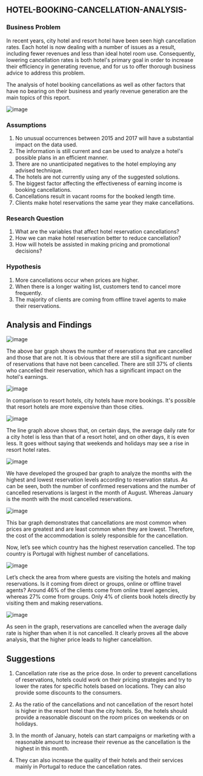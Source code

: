 ## HOTEL-BOOKING-CANCELLATION-ANALYSIS-

### Business Problem 

In recent years, city hotel and resort hotel have been seen high cancellation rates. Each hotel is now dealing with a number of issues as a result, including fewer revenues and less than ideal hotel room use. Consequently, lowering cancellation rates is both hotel's primary goal in order to increase their efficiency in generating revenue, and for us to offer thorough business  advice to address this problem.

The analysis of hotel booking cancellations as well as other factors that have no bearing on their business and yearly revenue generation are the main topics of this report.

![image](https://github.com/Dev-dataanalyst/HOTEL-BOOKING-CANCELLATION-ANALYSIS-/assets/143479964/5e343ecd-c01b-4bf8-9df2-e51325cb7292)



### Assumptions
1. No unusual occurrences between 2015 and 2017 will have a substantial impact on the data used.
2. The information is still current and can be used to analyze a hotel's possible plans in an efficient manner.
3. There are no unanticipated negatives to the hotel employing any advised technique.
4. The hotels are not currently using any of the suggested solutions.
5. The biggest factor affecting the effectiveness of earning income is booking cancellations.
6. Cancellations result in vacant rooms for the booked length time.
7. Clients make hotel reservations the same year they make cancellations.

### Research Question
1. What are the variables that affect hotel reservation cancellations?
2. How we can make hotel reservation better to reduce cancellation?
3. How will hotels be assisted in making pricing and promotional decisions?

### Hypothesis
1. More cancellations occur when prices are higher.
2. When there is a longer waiting list, customers tend to cancel more frequently.
3. The majority of clients are coming from offline travel agents to make their reservations.

## Analysis and Findings

![image](https://github.com/Dev-dataanalyst/HOTEL-BOOKING-CANCELLATION-ANALYSIS-/assets/143479964/a9fd36bf-3cf2-423c-b7bf-33917b86bb04)


The above bar graph shows the number of reservations that are cancelled and those that are not. It is obvious that there are still a significant number of reservations that have not been cancelled. There are still 37% of clients who cancelled their reservation, which has a significant impact on the hotel's earnings.



![image](https://github.com/Dev-dataanalyst/HOTEL-BOOKING-CANCELLATION-ANALYSIS-/assets/143479964/a81470fb-6cff-4f36-b88d-5f4ad781d6ae)


In comparison to resort hotels, city hotels have more bookings. It's possible that resort hotels are more expensive than those cities.


![image](https://github.com/Dev-dataanalyst/HOTEL-BOOKING-CANCELLATION-ANALYSIS-/assets/143479964/6588110d-50f1-4709-9cde-b609c20d68b8)


The line graph above shows that, on certain days, the average daily rate for a city hotel is less than that of a resort hotel, and on other days, it is even less. It goes without saying that weekends and holidays may see a rise in resort hotel rates.	


![image](https://github.com/Dev-dataanalyst/HOTEL-BOOKING-CANCELLATION-ANALYSIS-/assets/143479964/c5a21056-d58a-4f03-9b18-4410702cabde)


We have developed the grouped bar graph to analyze the months with the highest and lowest reservation levels according to reservation status. As can be seen, both the number of confirmed reservations and the number of cancelled reservations is largest in the month of August. Whereas January is the month with the most cancelled reservations.

![image](https://github.com/Dev-dataanalyst/HOTEL-BOOKING-CANCELLATION-ANALYSIS-/assets/143479964/8672b241-72c3-41d0-85cd-6c65fcbb205d)

This bar graph demonstrates that cancellations are most common when prices are greatest and are least common when they are lowest. Therefore, the cost of the accommodation is solely responsible for the cancellation.

Now, let’s see which country has the highest reservation cancelled. The top country is Portugal with highest number of cancellations.

![image](https://github.com/Dev-dataanalyst/HOTEL-BOOKING-CANCELLATION-ANALYSIS-/assets/143479964/c08f27e1-3c49-47a2-ab16-0a0133f629f5)



Let’s check the area from where guests are visiting the hotels and making reservations. Is it coming from direct or groups, online or offline travel agents? 
Around 46% of the clients come from online travel agencies, whereas 27% come from groups. Only 4% of clients book hotels directly by visiting them and making reservations. 

![image](https://github.com/Dev-dataanalyst/HOTEL-BOOKING-CANCELLATION-ANALYSIS-/assets/143479964/b053a023-dbeb-4cb5-98ac-57286ad0a354)


As seen in the graph, reservations are cancelled when the average daily rate is higher than when it is not cancelled. 
It clearly proves all the above analysis, that the higher price leads to higher cancelaltion.

## Suggestions

1.	Cancellation rate rise as the price dose. In order to prevent cancellations of reservations, hotels could work on their pricing strategies and try to lower the rates for specific hotels based on locations. They can also provide some discounts to the consumers.
   
2.	As the ratio of the cancellations and not cancellation of the resort hotel is higher in the resort hotel than the city hotels. So, the hotels should provide a reasonable discount on the room prices on weekends or on holidays.
   
3.	In the month of January, hotels can start campaigns or marketing with a reasonable amount to increase their revenue as the cancellation is the highest in this month.
   
4.	They can also increase the quality of their hotels and their services mainly in Portugal to reduce the cancellation rates.


